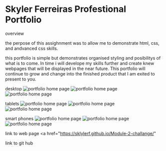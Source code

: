 # Skyler Ferreiras Profestional Portfolio

overview

the perpose of this assighnment was to allow me to demonstrate html, css, and andvanced css skills.

this portfolio is simple but demonstrates organised styling and posibilitys of what is to come. In time i will develope my skills further and create knew webpages that will be displayed in the near future. This portfolio will continue to grow and change into the finished product that I am exited to present to you.

desktop 
<img src="./Assets/images/2022-05-31 (1).png" alt="portfolio home page">
<img src="./Assets/images/2022-05-31.png" alt="portfolio home page">
<img src="./Assets/images/2022-05-31 (2).png" alt="portfolio home page">

tablets
<img src="./Assets/images/tablet 1 (1).png" alt="portfolio home page">
<img src="./Assets/images/tablet 1 (2).png" alt="portfolio home page">
<img src="./Assets/images/tablet 1 (3).png" alt="portfolio home page">

smart phones
<img src="./Assets/images/iphone  (1).png" alt="portfolio home page">
<img src="./Assets/images/iphone  (2).png" alt="portfolio home page">
<img src="./Assets/images/iphone  (3).png" alt="portfolio home page">

link to web page  <a href="https://sklylerf.github.io/Module-2-challange/"

link to git hub <a href="https://github.com/SklylerF/Module-2-challange">

